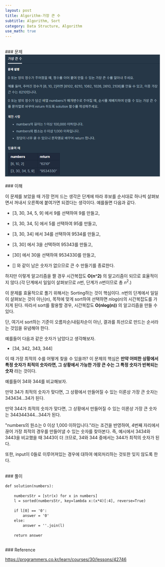 ```yaml
---
layout: post
title: Algorithm-가장 큰 수
subtitle: Algorithm, Sort
category: Data Structure, Algorithm
use_math: true
---
```


<br>
### 문제

<br>
<center><img src = '/post_img/200314/image3.png' width="600"/></center>

<br>
### 이해

이 문제를 보았을 때 가장 먼저 드는 생각은 단계에 따라 후보를 순서대로 하나씩 살펴보면서 꺼내서 오른쪽에 붙여가면 되겠다는 생각이다. 예를들면 다음과 같다.

- [3, 30, 34, 5, 9] 에서 9를 선택하여 9를 만들고,

- [3, 30, 34, 5] 에서 5를 선택하여 95를 만들고,

- [3, 30, 34] 에서 34를 선택하여 9534를 만들고,

- [3, 30] 에서 3을 선택하여 95343를 만들고,

- [30] 에서 30을 선택하여 9534330를 만들고,

- [] 와 같이 남은 숫자가 없으므로 큰 수 만들기를 종료한다.

하지만 이렇게 알고리즘을 짤 경우 시간복잡도 __O(n^2)__ 의 알고리즘이 되므로 효율적이지 않다.(각 단계에서 일일이 살펴보므로 $n$번, 단계가 $n$번이므로 총 $n^2$.)

이 문제를 효율적으로 풀기 위해서는 Sorting하는 것이 핵심이다. n번의 단계에서 일일이 살펴보는 것이 아닌($n$), 목적에 맞게 sort하여 선택하면 $nlog(n)$의 시간복잡도를 가지게 된다. 따라서 sort를 활용할 경우, 시간복잡도 __O(nlog(n))__ 의 알고리즘을 만들 수 있다.

단, 여기서 sort하는 기준이 오름차순/내림차순이 아닌, 결과를 최선으로 만드는 순서라는 것임을 유념해야 한다.

예를들어 다음과 같은 숫자가 남았다고 생각해보자.

- [34, 342, 343, 344]

이 때 가장 최적의 수를 어떻게 찾을 수 있을까? 이 문제의 핵심은 __만약 어떠한 상황에서 특정 숫자가 최적의 숫자라면, 그 상황에서 가능한 가장 큰 수는 그 특정 숫자가 반복되는 숫자__ 라는 것이다.

예를들어 34와 344를 비교해보자.

만약 34가 최적의 숫자가 맞다면, 그 상황에서 만들어질 수 있는 이론상 가장 큰 숫자는 343434...34가 된다.

만약 344가 최적의 숫자가 맞다면, 그 상황에서 만들어질 수 있는 이론상 가장 큰 숫자는 344344344...344가 된다.

"numbers의 원소는 0 이상 1,000 이하입니다."라는 조건을 반영하여, 4번째 자리에서 끊어 가장 최적의 경우를 만들어낼 수 있는 숫자를 찾아본다. 즉, 예시에서 3434와 3443을 비교했을 때 3443이 더 크므로, 34와 344 중에서는 344가 최적의 숫자가 된다.

또한, input이 0들로 이루어져있는 경우에 대하여 예외처리하는 것또한 잊지 않도록 한다.

<br>
### 풀이

```
def solution(numbers):

    numbersStr = [str(x) for x in numbers]
    l = sorted(numbersStr, key=lambda x:(x*4)[:4], reverse=True)

    if l[0] == '0':
        answer = '0'
    else:
        answer = ''.join(l)

    return answer
```

<br>
### Reference

https://programmers.co.kr/learn/courses/30/lessons/42746
